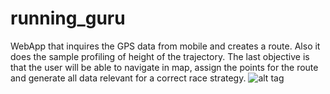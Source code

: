 # running_guru
WebApp that inquires the GPS data from mobile and creates a route. Also it does the sample profiling of height of the trajectory. The last objective is that the user will be able to navigate in map, assign the points for the route and generate all data relevant for a correct race strategy. 
![alt tag](https://raw.githubusercontent.com/krukmat/running_guru/master/images/main_screen.png)
